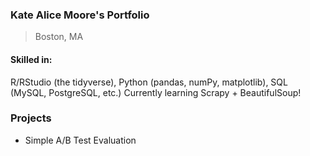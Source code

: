 ### Kate Alice Moore's Portfolio
> Boston, MA

#### Skilled in: 
R/RStudio (the tidyverse), Python (pandas, numPy, matplotlib), SQL (MySQL, PostgreSQL, etc.)
Currently learning Scrapy + BeautifulSoup!

### Projects
+ Simple A/B Test Evaluation



